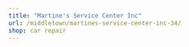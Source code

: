 ```yaml
---
title: "Martine's Service Center Inc"
url: /middletown/martines-service-center-inc-34/
shop: car repair
---
```

